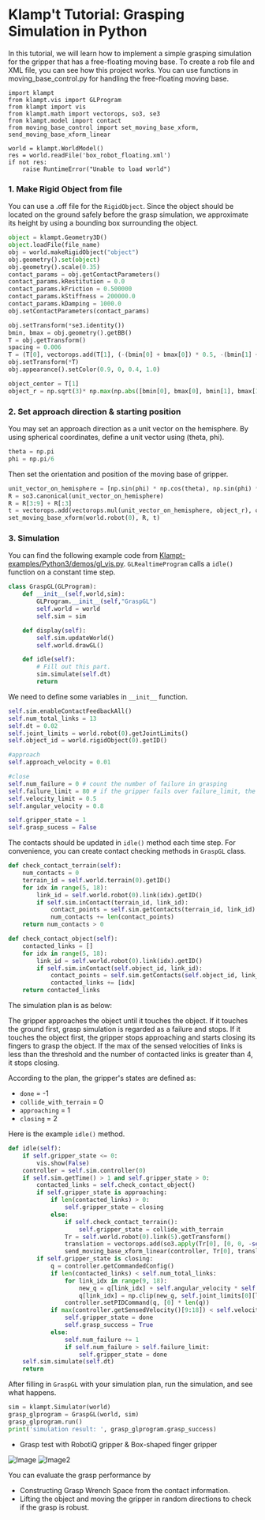 # Klamp't Tutorial: Grasping Simulation in Python 

In this tutorial, we will learn how to implement a simple grasping simulation for the gripper that has a free-floating moving base. To create a rob file and XML file, you can see how this project works. You can use functions in moving_base_control.py for handling the free-floating moving base.


```pythons
import klampt 
from klampt.vis import GLProgram
from klampt import vis
from klampt.math import vectorops, so3, se3
from klampt.model import contact
from moving_base_control import set_moving_base_xform, send_moving_base_xform_linear

world = klampt.WorldModel()
res = world.readFile('box_robot_floating.xml')
if not res:
    raise RuntimeError("Unable to load world")
```


### 1. Make Rigid Object from file

You can use a .off file for the  `RigidObject`. Since the object should be located on the ground safely before the grasp simulation, we approximate its height by using a bounding box surrounding the object.

```python
object = klampt.Geometry3D()
object.loadFile(file_name)
obj = world.makeRigidObject("object")
obj.geometry().set(object)
obj.geometry().scale(0.35)
contact_params = obj.getContactParameters()
contact_params.kRestitution = 0.0
contact_params.kFriction = 0.500000
contact_params.kStiffness = 200000.0
contact_params.kDamping = 1000.0
obj.setContactParameters(contact_params)

obj.setTransform(*se3.identity())
bmin, bmax = obj.geometry().getBB()
T = obj.getTransform()
spacing = 0.006
T = (T[0], vectorops.add(T[1], (-(bmin[0] + bmax[0]) * 0.5, -(bmin[1] + bmax[1]) * 0.5, -bmin[2] + spacing)))
obj.setTransform(*T)
obj.appearance().setColor(0.9, 0, 0.4, 1.0)

object_center = T[1]
object_r = np.sqrt(3)* np.max(np.abs([bmin[0], bmax[0], bmin[1], bmax[1], bmin[2], bmax[2]])) + 0.4

```

### 2. Set approach direction & starting position

You may set an approach direction as a unit vector on the hemisphere. By using spherical coordinates, define a unit vector using (theta, phi). 
```python
theta = np.pi
phi = np.pi/6
```

Then set the orientation and position of the moving base of gripper.  

```python
unit_vector_on_hemisphere = [np.sin(phi) * np.cos(theta), np.sin(phi) * np.sin(theta), np.cos(phi)]
R = so3.canonical(unit_vector_on_hemisphere)
R = R[3:9] + R[:3]
t = vectorops.add(vectorops.mul(unit_vector_on_hemisphere, object_r), object_center)
set_moving_base_xform(world.robot(0), R, t)
```

### 3. Simulation

You can find the following example code from [Klampt-examples/Python3/demos/gl_vis.py](https://github.com/krishauser/Klampt-examples/blob/master/Python3/demos/gl_vis.py). `GLRealtimeProgram` calls a `idle()` function on a constant time step. 

```python
class GraspGL(GLProgram):
    def __init__(self,world,sim):
        GLProgram.__init__(self,"GraspGL")
        self.world = world
        self.sim = sim

    def display(self):
        self.sim.updateWorld()
        self.world.drawGL()

    def idle(self):
        # Fill out this part.	
        sim.simulate(self.dt)
        return
```

We need to define some variables in `__init__` function.

```python
self.sim.enableContactFeedbackAll()
self.num_total_links = 13 
self.dt = 0.02
self.joint_limits = world.robot(0).getJointLimits()
self.object_id = world.rigidObject(0).getID()

#approach
self.approach_velocity = 0.01

#close 
self.num_failure = 0 # count the number of failure in grasping
self.failure_limit = 80 # if the gripper fails over failure_limit, the trial is regarded as failure.
self.velocity_limit = 0.5 
self.angular_velocity = 0.8

self.gripper_state = 1
self.grasp_sucess = False
```

The contacts should be updated in `idle()` method each time step. For convenience, you can create contact checking methods in `GraspGL` class.

```python
def check_contact_terrain(self):
    num_contacts = 0
    terrain_id = self.world.terrain(0).getID()
    for idx in range(5, 18):
        link_id = self.world.robot(0).link(idx).getID()
        if self.sim.inContact(terrain_id, link_id):
            contact_points = self.sim.getContacts(terrain_id, link_id)
            num_contacts += len(contact_points)
    return num_contacts > 0

def check_contact_object(self):
    contacted_links = []
    for idx in range(5, 18):
        link_id = self.world.robot(0).link(idx).getID()
        if self.sim.inContact(self.object_id, link_id):
            contact_points = self.sim.getContacts(self.object_id, link_id)
            contacted_links += [idx]
    return contacted_links
```

The simulation plan is as below:

The gripper approaches the object until it touches the object. If it touches the ground first, grasp simulation is regarded as a failure and stops. If it touches the object first, the gripper stops approaching and starts closing its fingers to grasp the object. If the max of the sensed velocities of links is less than the threshold and the number of contacted links is greater than 4, it stops closing.

According to the plan, the gripper's states are defined as: 

- `done` = -1
- `collide_with_terrain` = 0
- `approaching` = 1
- `closing` = 2

Here is the example `idle()` method. 

```python
def idle(self):
    if self.gripper_state <= 0:
        vis.show(False)
    controller = self.sim.controller(0)
    if self.sim.getTime() > 1 and self.gripper_state > 0:
        contacted_links = self.check_contact_object()
        if self.gripper_state is approaching:
            if len(contacted_links) > 0:
                self.gripper_state = closing
            else:
                if self.check_contact_terrain():
                    self.gripper_state = collide_with_terrain
                Tr = self.world.robot(0).link(5).getTransform()
                translation = vectorops.add(so3.apply(Tr[0], [0, 0, -self.approach_velocity]), Tr[1])
                send_moving_base_xform_linear(controller, Tr[0], translation, self.dt)
        if self.gripper_state is closing:
            q = controller.getCommandedConfig()
            if len(contacted_links) < self.num_total_links:
                for link_idx in range(9, 18):
                    new_q = q[link_idx] + self.angular_velocity * self.dt
                    q[link_idx] = np.clip(new_q, self.joint_limits[0][link_idx], self.joint_limits[1][link_idx])
                controller.setPIDCommand(q, [0] * len(q))
            if max(controller.getSensedVelocity()[9:18]) < self.velocity_limit and len(contacted_links) >= 4:
                self.gripper_state = done
                self.grasp_success = True
            else:
                self.num_failure += 1
                if self.num_failure > self.failure_limit:
                    self.gripper_state = done
    self.sim.simulate(self.dt)
    return 
```

After filling in `GraspGL` with your simulation plan, run the simulation, and see what happens.

```python
sim = klampt.Simulator(world)
grasp_glprogram = GraspGL(world, sim)
grasp_glprogram.run()
print('simulation result: ', grasp_glprogram.grasp_success)
```
- Grasp test with RobotiQ gripper & Box-shaped finger gripper

![Image](../images/grasp_test_1.png)
![Image2](../images/grasp_test_2.png)

You can evaluate the grasp performance by 
- Constructing Grasp Wrench Space from the contact information.
- Lifting the object and moving the gripper in random directions to check if the grasp is robust.